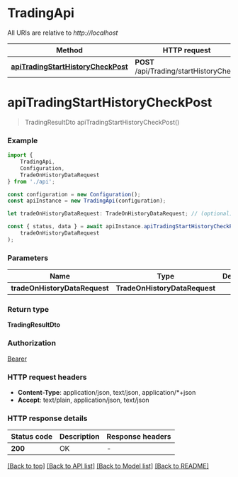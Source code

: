 # TradingApi

All URIs are relative to *http://localhost*

|Method | HTTP request | Description|
|------------- | ------------- | -------------|
|[**apiTradingStartHistoryCheckPost**](#apitradingstarthistorycheckpost) | **POST** /api/Trading/startHistoryCheck | |

# **apiTradingStartHistoryCheckPost**
> TradingResultDto apiTradingStartHistoryCheckPost()


### Example

```typescript
import {
    TradingApi,
    Configuration,
    TradeOnHistoryDataRequest
} from './api';

const configuration = new Configuration();
const apiInstance = new TradingApi(configuration);

let tradeOnHistoryDataRequest: TradeOnHistoryDataRequest; // (optional)

const { status, data } = await apiInstance.apiTradingStartHistoryCheckPost(
    tradeOnHistoryDataRequest
);
```

### Parameters

|Name | Type | Description  | Notes|
|------------- | ------------- | ------------- | -------------|
| **tradeOnHistoryDataRequest** | **TradeOnHistoryDataRequest**|  | |


### Return type

**TradingResultDto**

### Authorization

[Bearer](../README.md#Bearer)

### HTTP request headers

 - **Content-Type**: application/json, text/json, application/*+json
 - **Accept**: text/plain, application/json, text/json


### HTTP response details
| Status code | Description | Response headers |
|-------------|-------------|------------------|
|**200** | OK |  -  |

[[Back to top]](#) [[Back to API list]](../README.md#documentation-for-api-endpoints) [[Back to Model list]](../README.md#documentation-for-models) [[Back to README]](../README.md)

